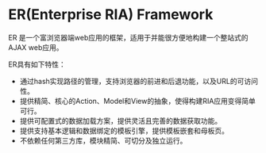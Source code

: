 # ER(Enterprise RIA) Framework

ER 是一个富浏览器端web应用的框架，适用于并能很方便地构建一个整站式的AJAX web应用。

ER具有如下特性：

- 通过hash实现路径的管理，支持浏览器的前进和后退功能，以及URL的可访问性。
- 提供精简、核心的Action、Model和View的抽象，使得构建RIA应用变得简单可行。
- 提供可配置式的数据加载方案，提供灵活且完善的数据获取功能。
- 提供支持基本逻辑和数据绑定的模板引擎，提供模板嵌套和母板页。
- 不依赖任何第三方库，模块精简、可切分及独立运行。